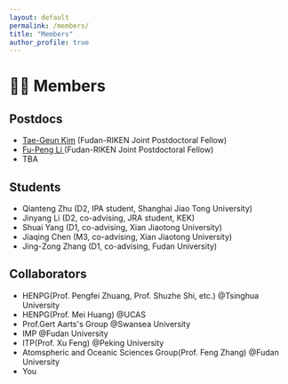 ```yaml
---
layout: default
permalink: /members/
title: "Members"
author_profile: true
---
```


# 👨‍🎓 Members


## Postdocs
- <a href='https://axect.github.io/'> Tae-Geun Kim</a> (Fudan-RIKEN Joint Postdoctoral Fellow)
- <a href='https://leefp29.github.io/'> Fu-Peng Li </a> (Fudan-RIKEN Joint Postdoctoral Fellow)
- TBA

## Students

- Qianteng Zhu (D2, IPA student, Shanghai Jiao Tong University)
- Jinyang Li (D2, co-advising, JRA student, KEK)
- Shuai Yang (D1, co-advising, Xian Jiaotong University)
- Jiaqing Chen (M3, co-advising, Xian Jiaotong University)
- Jing-Zong Zhang (D1, co-advising, Fudan University)

## Collaborators

- HENPG(Prof. Pengfei Zhuang, Prof. Shuzhe Shi, etc.) @Tsinghua University
- HENPG(Prof. Mei Huang) @UCAS
- Prof.Gert Aarts's Group @Swansea University
- IMP @Fudan University
- ITP(Prof. Xu Feng) @Peking University
- Atomspheric and Oceanic Sciences Group(Prof. Feng Zhang) @Fudan University
- You



